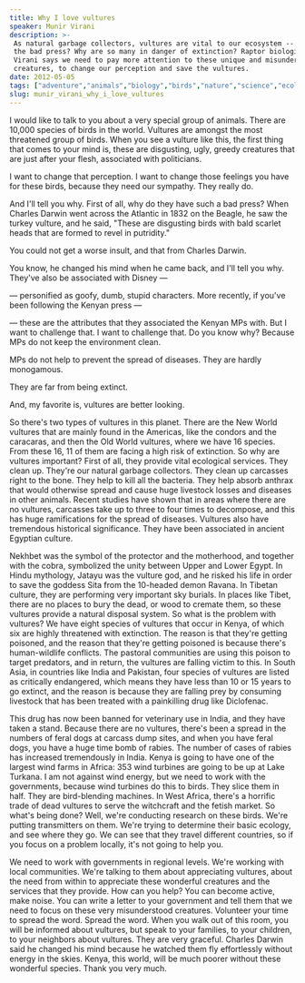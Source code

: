 ```yaml
---
title: Why I love vultures
speaker: Munir Virani
description: >-
 As natural garbage collectors, vultures are vital to our ecosystem -- so why all
 the bad press? Why are so many in danger of extinction? Raptor biologist Munir
 Virani says we need to pay more attention to these unique and misunderstood
 creatures, to change our perception and save the vultures.
date: 2012-05-05
tags: ["adventure","animals","biology","birds","nature","science","ecology","environment","bacteria","history","conservation","egypt","biodiversity","pollution","africa","wind-energy"]
slug: munir_virani_why_i_love_vultures
---
```


I would like to talk to you about a very special group of animals. There are 10,000 species
of birds in the world. Vultures are amongst the most threatened group of birds. When you
see a vulture like this, the first thing that comes to your mind is, these are disgusting,
ugly, greedy creatures that are just after your flesh, associated with politicians.

I want to change that perception. I want to change those feelings you have for these
birds, because they need our sympathy. They really do. 

And I'll tell you why. First of all, why do they have such a bad press? When Charles Darwin
went across the Atlantic in 1832 on the Beagle, he saw the turkey vulture, and he said,
"These are disgusting birds with bald scarlet heads that are formed to revel in
putridity." 

You could not get a worse insult, and that from Charles Darwin. 

You know, he changed his mind when he came back, and I'll tell you why. They've also be
associated with Disney — 

— personified as goofy, dumb, stupid characters. More recently, if you've been following
the Kenyan press — 

— these are the attributes that they associated the Kenyan MPs with. But I want to
challenge that. I want to challenge that. Do you know why? Because MPs do not keep the
environment clean. 

MPs do not help to prevent the spread of diseases. They are hardly monogamous.

They are far from being extinct. 

And, my favorite is, vultures are better looking. 

So there's two types of vultures in this planet. There are the New World vultures that are
mainly found in the Americas, like the condors and the caracaras, and then the Old World
vultures, where we have 16 species. From these 16, 11 of them are facing a high risk of
extinction. So why are vultures important? First of all, they provide vital ecological
services. They clean up. They're our natural garbage collectors. They clean up carcasses
right to the bone. They help to kill all the bacteria. They help absorb anthrax that would
otherwise spread and cause huge livestock losses and diseases in other animals. Recent
studies have shown that in areas where there are no vultures, carcasses take up to three
to four times to decompose, and this has huge ramifications for the spread of
diseases. Vultures also have tremendous historical significance. They have been associated
in ancient Egyptian culture.

Nekhbet was the symbol of the protector and the motherhood, and together with the cobra,
symbolized the unity between Upper and Lower Egypt. In Hindu mythology, Jatayu was the
vulture god, and he risked his life in order to save the goddess Sita from the 10-headed
demon Ravana. In Tibetan culture, they are performing very important sky burials. In
places like Tibet, there are no places to bury the dead, or wood to cremate them, so these
vultures provide a natural disposal system. So what is the problem with vultures? We have
eight species of vultures that occur in Kenya, of which six are highly threatened with
extinction. The reason is that they're getting poisoned, and the reason that they're
getting poisoned is because there's human-wildlife conflicts. The pastoral communities are
using this poison to target predators, and in return, the vultures are falling victim to
this. In South Asia, in countries like India and Pakistan, four species of vultures are
listed as critically endangered, which means they have less than 10 or 15 years to go
extinct, and the reason is because they are falling prey by consuming livestock that has
been treated with a painkilling drug like Diclofenac.

This drug has now been banned for veterinary use in India, and they have taken a stand.
Because there are no vultures, there's been a spread in the numbers of feral dogs at
carcass dump sites, and when you have feral dogs, you have a huge time bomb of rabies. The
number of cases of rabies has increased tremendously in India. Kenya is going to have one
of the largest wind farms in Africa: 353 wind turbines are going to be up at Lake Turkana.
I am not against wind energy, but we need to work with the governments, because wind
turbines do this to birds. They slice them in half. They are bird-blending machines. In
West Africa, there's a horrific trade of dead vultures to serve the witchcraft and the
fetish market. So what's being done? Well, we're conducting research on these birds. We're
putting transmitters on them. We're trying to determine their basic ecology, and see where
they go. We can see that they travel different countries, so if you focus on a problem
locally, it's not going to help you.

We need to work with governments in regional levels. We're working with local communities.
We're talking to them about appreciating vultures, about the need from within to
appreciate these wonderful creatures and the services that they provide. How can you help?
You can become active, make noise. You can write a letter to your government and tell them
that we need to focus on these very misunderstood creatures. Volunteer your time to spread
the word. Spread the word. When you walk out of this room, you will be informed about
vultures, but speak to your families, to your children, to your neighbors about
vultures. They are very graceful. Charles Darwin said he changed his mind because he
watched them fly effortlessly without energy in the skies. Kenya, this world, will be much
poorer without these wonderful species. Thank you very much. 

<!--
ad_duration=3.33
comment_count=83
event="TED@Nairobi"
external_start_time=0
has_talk_citation=0
intro_duration=11.82
is_subtitle_required="False"
is_talk_featured="True"
language="en"
language_swap="False"
native_language="en"
number_of_related_talks=6
number_of_speakers=1
number_of_subtitled_videos=32
number_of_tags=16
number_of_talk_download_languages=33
number_of_talk_more_resources=0
number_of_talk_recommendations=1
number_of_talks_take_actions=1
post_ad_duration=0.83
published_timestamp="2012-11-29 16:02:15"
recording_date="2012-05-05"
speaker_description="Raptor biologist, wildlife photographer"
speaker_is_published=1
speaker_name="Munir Virani"
talk_more_resources=[]
talk_name="Why I love vultures"
talks_tags=["adventure","animals","biology","birds","nature","science","ecology","environment","bacteria","history","conservation","egypt","biodiversity","pollution","africa","wind-energy"]
url_audio="https://download.ted.com/talks/MunirVirani_2012S.mp3?apikey=acme-roadrunner"
url_photo_speaker="https://pe.tedcdn.com/images/ted/db210c1fdf18c648ebd879b50fef34f1d4f4205c_254x191.jpg"
url_photo_talk="https://pe.tedcdn.com/images/ted/207c4aef9b0647b8146472283bb7b1c4c8bb0408_1600x1200.jpg"
url_webpage="https://www.ted.com/talks/munir_virani_why_i_love_vultures"
video_type_name="TED Stage Talk"
-->